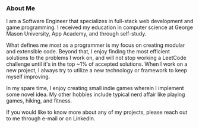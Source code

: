 ### About Me
I am a Software Engineer that specializes in full-stack web development and game programming. I received my
education in computer science at George Mason University, App Academy, and through self-study.

What defines me most as a programmer is my focus on creating modular and extensible code.
Beyond that, I enjoy finding the most efficient solutions to the problems I work on, and will not
stop working a LeetCode challenge until it's in the top ~1% of accepted solutions. When I work on a new project,
I always try to utilize a new technology or framework to keep myself improving.

In my spare time, I enjoy creating small indie games wherein I implement some novel idea. My other hobbies
include typical nerd affair like playing games, hiking, and fitness.

If you would like to know more about any of my projects, please reach out to me through e-mail or on LinkedIn.
<!--
**mkellydevv/mkellydevv** is a ✨ _special_ ✨ repository because its `README.md` (this file) appears on your GitHub profile.

Here are some ideas to get you started:

- 🔭 I’m currently working on ...
- 🌱 I’m currently learning ...
- 👯 I’m looking to collaborate on ...
- 🤔 I’m looking for help with ...
- 💬 Ask me about ...
- 📫 How to reach me: ...
- 😄 Pronouns: ...
- ⚡ Fun fact: ...
-->
